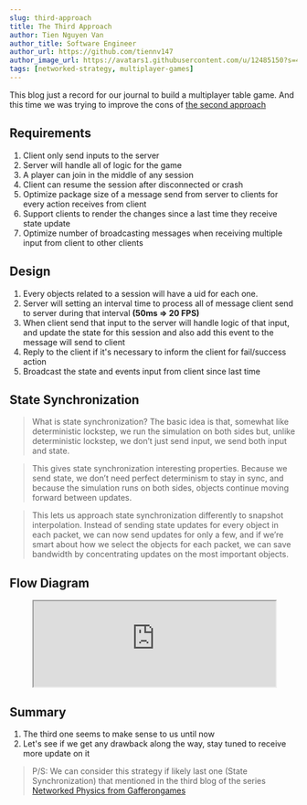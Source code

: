 ```yaml
---
slug: third-approach
title: The Third Approach
author: Tien Nguyen Van
author_title: Software Engineer
author_url: https://github.com/tiennv147
author_image_url: https://avatars1.githubusercontent.com/u/12485150?s=460
tags: [networked-strategy, multiplayer-games]
---
```


This blog just a record for our journal to build a multiplayer table game.
And this time we was trying to improve the cons of [the second approach](second-approach)

## Requirements
1. Client only send inputs to the server
2. Server will handle all of logic for the game
3. A player can join in the middle of any session
4. Client can resume the session after disconnected or crash
5. Optimize package size of a message send from server to clients for every action receives from client
6. Support clients to render the changes since a last time they receive state update
7. Optimize number of broadcasting messages when receiving multiple input from client to other clients

## Design
1. Every objects related to a session will have a uid for each one.
2. Server will setting an interval time to process all of message client send to server during that interval **(50ms => 20 FPS)**
3. When client send that input to the server will handle logic of that input, and update the state for this session and also add this event to the message will send to client
4. Reply to the client if it's necessary to inform the client for fail/success action
5. Broadcast the state and events input from client since last time

## State Synchronization
> What is state synchronization? The basic idea is that, somewhat like deterministic lockstep, we run the simulation on both sides but, unlike deterministic lockstep, we don’t just send input, we send both input and state.

> This gives state synchronization interesting properties. Because we send state, we don’t need perfect determinism to stay in sync, and because the simulation runs on both sides, objects continue moving forward between updates.

> This lets us approach state synchronization differently to snapshot interpolation. Instead of sending state updates for every object in each packet, we can now send updates for only a few, and if we’re smart about how we select the objects for each packet, we can save bandwidth by concentrating updates on the most important objects.

## Flow Diagram
<figure className="video-container">
  <iframe width="100%" src="https://www.youtube-nocookie.com/embed/wJ5IKK2MrYM?modestbranding=1" allowFullScreen="0"
   allow="accelerometer; autoplay; encrypted-media; gyroscope; picture-in-picture" allowFullScreen>
   </iframe>
</figure>

## Summary
1. The third one seems to make sense to us until now
2. Let's see if we get any drawback along the way, stay tuned to receive more update on it

> P/S: We can consider this strategy if likely last one (State Synchronization) that mentioned in the third blog of the series [Networked Physics from Gafferongames][1]

[1]: https://gafferongames.com/post/state_synchronization/